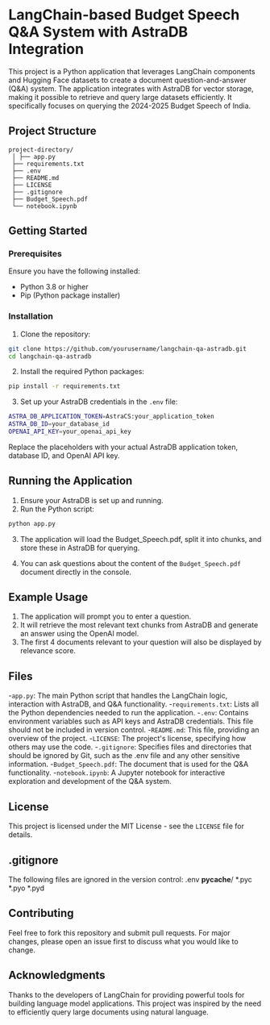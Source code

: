 # LangChain-based Budget Speech Q&A System with AstraDB Integration

This project is a Python application that leverages LangChain components and Hugging Face datasets to create a document question-and-answer (Q&A) system. The application integrates with AstraDB for vector storage, making it possible to retrieve and query large datasets efficiently. It specifically focuses on querying the 2024-2025 Budget Speech of India.

## Project Structure
```
project-directory/
 │ ├── app.py 
 ├── requirements.txt 
 ├── .env 
 ├── README.md 
 ├── LICENSE 
 ├── .gitignore 
 ├── Budget_Speech.pdf 
 └── notebook.ipynb
```
 
## Getting Started

### Prerequisites

Ensure you have the following installed:
- Python 3.8 or higher
- Pip (Python package installer)

### Installation

1. Clone the repository:

```bash
git clone https://github.com/yourusername/langchain-qa-astradb.git
cd langchain-qa-astradb
``` 

2. Install the required Python packages:

```bash 
pip install -r requirements.txt
```

3. Set up your AstraDB credentials in the `.env` file:

```bash
ASTRA_DB_APPLICATION_TOKEN=AstraCS:your_application_token
ASTRA_DB_ID=your_database_id
OPENAI_API_KEY=your_openai_api_key
```

Replace the placeholders with your actual AstraDB application token, database ID, and OpenAI API key.

## Running the Application

1. Ensure your AstraDB is set up and running.
2. Run the Python script:

```bash
python app.py
```

3. The application will load the Budget_Speech.pdf, split it into chunks, and store these in AstraDB for querying.

4. You can ask questions about the content of the `Budget_Speech.pdf` document directly in the console.

## Example Usage
1. The application will prompt you to enter a question.
2. It will retrieve the most relevant text chunks from AstraDB and generate an answer using the OpenAI model.
3. The first 4 documents relevant to your question will also be displayed by relevance score.

## Files

-`app.py`: The main Python script that handles the LangChain logic, interaction with AstraDB, and Q&A functionality.
-`requirements.txt`: Lists all the Python dependencies needed to run the application.
-`.env`: Contains environment variables such as API keys and AstraDB credentials. This file should not be included in version control.
-`README.md`: This file, providing an overview of the project.
-`LICENSE`: The project's license, specifying how others may use the code.
-`.gitignore`: Specifies files and directories that should be ignored by Git, such as the .env file and any other sensitive information.
-`Budget_Speech.pdf`: The document that is used for the Q&A functionality.
-`notebook.ipynb`: A Jupyter notebook for interactive exploration and development of the Q&A system.

## License
This project is licensed under the MIT License - see the `LICENSE` file for details.

## .gitignore
The following files are ignored in the version control:
.env
__pycache__/
*.pyc
*.pyo
*.pyd

## Contributing
Feel free to fork this repository and submit pull requests. For major changes, please open an issue first to discuss what you would like to change.

## Acknowledgments
Thanks to the developers of LangChain for providing powerful tools for building language model applications.
This project was inspired by the need to efficiently query large documents using natural language.

